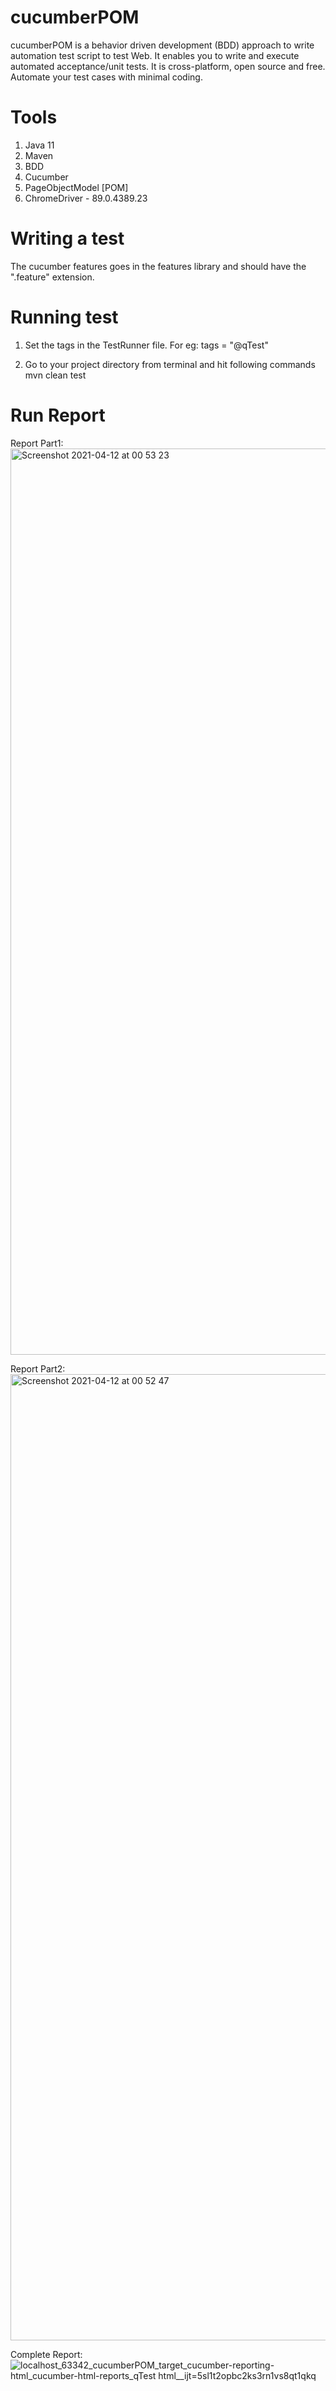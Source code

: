 # cucumberPOM

cucumberPOM is a behavior driven development (BDD) approach to write automation test script to test Web. It enables you to write and execute automated acceptance/unit tests. It is cross-platform, open source and free. Automate your test cases with minimal coding.

# Tools

1) Java 11
2) Maven
3) BDD
4) Cucumber
5) PageObjectModel [POM]
6) ChromeDriver - 89.0.4389.23

# Writing a test

The cucumber features goes in the features library and should have the ".feature" extension.

# Running test

1) Set the tags in the TestRunner file.
For eg: tags = "@qTest"

2) Go to your project directory from terminal and hit following commands
mvn clean test

# Run Report

Report Part1:
<img width="1450" alt="Screenshot 2021-04-12 at 00 53 23" src="https://user-images.githubusercontent.com/78545575/114325836-fe755980-9b29-11eb-9690-e6b0991df466.png">

Report Part2:
<img width="1546" alt="Screenshot 2021-04-12 at 00 52 47" src="https://user-images.githubusercontent.com/78545575/114325831-fa493c00-9b29-11eb-8bff-71f77e65e3ba.png">

Complete Report:
![localhost_63342_cucumberPOM_target_cucumber-reporting-html_cucumber-html-reports_qTest html__ijt=5sl1t2opbc2ks3rn1vs8qt1qkq](https://user-images.githubusercontent.com/78545575/114325910-514f1100-9b2a-11eb-86fb-8ad3f6901031.png)
